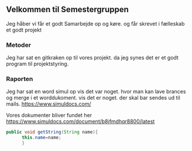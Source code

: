 ## Velkommen til Semestergruppen

Jeg håber vi får et godt Samarbejde op og køre. og får skrevet i fælleskab et godt projekt


### Metoder

Jeg har sat en gitkraken op til vores projekt. da jeg synes det er et godt program til projektstyring.

### Raporten
Jeg har sat en word simul op vis det var noget.
hvor man kan lave brances og merge i et worddukoment. vis det er noget.
der skal bar sendes ud til mails. https://www.simuldocs.com/

Vores dokumenter bliver fundet her https://www.simuldocs.com/document/b8jfmdhqr8800/latest

```Java
public void getString(String name){
      this.name=name;
      }
```

